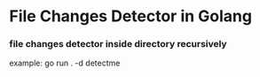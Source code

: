 # File Changes Detector in Golang

### file changes detector inside directory recursively


example: go run . -d detectme


